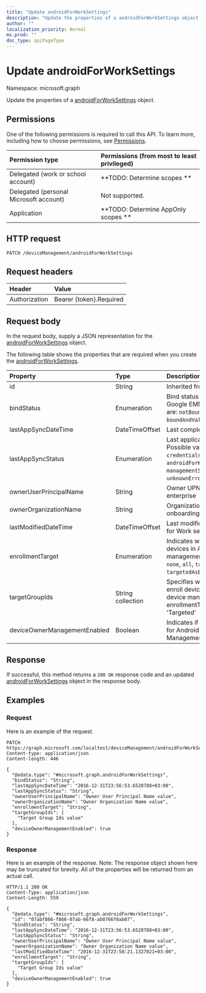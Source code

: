 ```yaml
---
title: "Update androidForWorkSettings"
description: "Update the properties of a androidForWorkSettings object."
author: ""
localization_priority: Normal
ms.prod: ""
doc_type: apiPageType
---
```


# Update androidForWorkSettings

Namespace: microsoft.graph

Update the properties of a [androidForWorkSettings](../resources/androidforworksettings.md) object.

## Permissions
One of the following permissions is required to call this API. To learn more, including how to choose permissions, see [Permissions](/concepts/permissions-reference.md).

|Permission type|Permissions (from most to least privileged)|
|:---|:---|
|Delegated (work or school account)|**TODO: Determine scopes **|
|Delegated (personal Microsoft account)|Not supported.|
|Application|**TODO: Determine AppOnly scopes **|

## HTTP request
<!-- {
  "blockType": "ignored"
}
-->
``` http
PATCH /deviceManagement/androidForWorkSettings
```

## Request headers
|Header|Value|
|:---|:---|
|Authorization|Bearer {token}.Required|

## Request body
In the request body, supply a JSON representation for the [androidForWorkSettings](../resources/androidforworksettings.md) object.

The following table shows the properties that are required when you create the [androidForWorkSettings](../resources/androidforworksettings.md).

|Property|Type|Description|
|:---|:---|:---|
|id|String| Inherited from [entity](../resources/entity.md)|
|bindStatus|Enumeration|Bind status of the tenant with the Google EMM API. Possible values are: `notBound`, `bound`, `boundAndValidated`, `unbinding`.|
|lastAppSyncDateTime|DateTimeOffset|Last completion time for app sync|
|lastAppSyncStatus|Enumeration|Last application sync result. Possible values are: `success`, `credentialsNotValid`, `androidForWorkApiError`, `managementServiceError`, `unknownError`, `none`.|
|ownerUserPrincipalName|String|Owner UPN that created the enterprise|
|ownerOrganizationName|String|Organization name used when onboarding Android for Work|
|lastModifiedDateTime|DateTimeOffset|Last modification time for Android for Work settings|
|enrollmentTarget|Enumeration|Indicates which users can enroll devices in Android for Work device management. Possible values are: `none`, `all`, `targeted`, `targetedAsEnrollmentRestrictions`.|
|targetGroupIds|String collection|Specifies which AAD groups can enroll devices in Android for Work device management if enrollmentTarget is set to 'Targeted'|
|deviceOwnerManagementEnabled|Boolean|Indicates if this account is flighting for Android Device Owner Management with CloudDPC.|



## Response
If successful, this method returns a `200 OK` response code and an updated [androidForWorkSettings](../resources/androidforworksettings.md) object in the response body.

## Examples

### Request
Here is an example of the request.
<!-- {
  "blockType": "request",
  "name": "update_androidforworksettings"
}
-->
``` http
PATCH https://graph.microsoft.com/localtest/deviceManagement/androidForWorkSettings
Content-type: application/json
Content-length: 446

{
  "@odata.type": "#microsoft.graph.androidForWorkSettings",
  "bindStatus": "String",
  "lastAppSyncDateTime": "2016-12-31T23:56:53.6528788+03:00",
  "lastAppSyncStatus": "String",
  "ownerUserPrincipalName": "Owner User Principal Name value",
  "ownerOrganizationName": "Owner Organization Name value",
  "enrollmentTarget": "String",
  "targetGroupIds": [
    "Target Group Ids value"
  ],
  "deviceOwnerManagementEnabled": true
}
```

### Response
Here is an example of the response. Note: The response object shown here may be truncated for brevity. All of the properties will be returned from an actual call.
<!-- {
  "blockType": "response",
  "truncated": true
}
-->
``` http
HTTP/1.1 200 OK
Content-Type: application/json
Content-Length: 559

{
  "@odata.type": "#microsoft.graph.androidForWorkSettings",
  "id": "07abf866-f866-07ab-66f8-ab0766f8ab07",
  "bindStatus": "String",
  "lastAppSyncDateTime": "2016-12-31T23:56:53.6528788+03:00",
  "lastAppSyncStatus": "String",
  "ownerUserPrincipalName": "Owner User Principal Name value",
  "ownerOrganizationName": "Owner Organization Name value",
  "lastModifiedDateTime": "2016-12-31T23:58:21.1327021+03:00",
  "enrollmentTarget": "String",
  "targetGroupIds": [
    "Target Group Ids value"
  ],
  "deviceOwnerManagementEnabled": true
}
```

